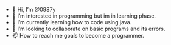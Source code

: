 - 👋 Hi, I’m @0987y
- 👀 I’m interested in programming but im in learning phase.
- 🌱 I’m currently learning how to code using java.
- 💞️ I’m looking to collaborate on basic programs and its errors.
- 📫 How to reach me goals to become a programmer.

<!---
0987y/0987y is a ✨ special ✨ repository because its `README.md` (this file) appears on your GitHub profile.
You can click the Preview link to take a look at your changes.
--->
